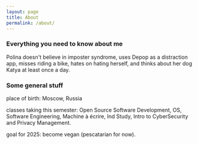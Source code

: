 ```yaml
---
layout: page
title: About
permalink: /about/
---
```


### Everything you need to know about me

Polina doesn't believe in imposter syndrome, uses Depop as a distraction app, misses riding a bike, hates on hating herself, and thinks about her dog Katya at least once a day.

### Some general stuff

place of birth: Moscow, Russia

classes taking this semester: Open Source Software Development, OS, Software Engineering, Machine à écrire, Ind Study, Intro to CyberSecurity and Privacy Management. 

goal for 2025: become vegan (pescatarian for now). 


